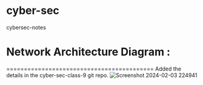 # cyber-sec
cybersec-notes

# Network Architecture Diagram :
==========================================
 Added the details in the cyber-sec-class-9 git repo.
 ![Screenshot 2024-02-03 224941](https://github.com/bLakshmankumar/cyber-sec/assets/109284987/ffa7572a-af46-4a6a-894b-7f34e5babac2)  
